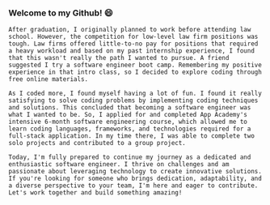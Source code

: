 ### Welcome to my Github! 😄

<!--
**huanglallen/huanglallen** is a ✨ _special_ ✨ repository because its `README.md` (this file) appears on your GitHub profile.

Here are some ideas to get you started:

- 🔭 I’m currently working on ...
- 🌱 I’m currently learning ...
- 👯 I’m looking to collaborate on ...
- 🤔 I’m looking for help with ...
- 💬 Ask me about ...
- 📫 How to reach me: ...
- 😄 Pronouns: ...
- ⚡ Fun fact: ...
-->
```In my last year of college, I decided to take an introductory computer science class. It was strange since I was my goal was to obtain a bachelor's in Political Science, but I figured it might be interesting since I liked playing video games. Surprisingly, I had a lot of fun coding and building. I was only writing basic HTML and CSS, but I had more fun in that class than any other upper-division course I had taken. 
After graduation, I originally planned to work before attending law school. However, the competition for low-level law firm positions was tough. Law firms offered little-to-no pay for positions that required a heavy workload and based on my past internship experience, I found that this wasn't really the path I wanted to pursue. A friend suggested I try a software engineer boot camp. Remembering my positive experience in that intro class, so I decided to explore coding through free online materials.

As I coded more, I found myself having a lot of fun. I found it really satisfying to solve coding problems by implementing coding techniques and solutions. This concluded that becoming a software engineer was what I wanted to be. So, I applied for and completed App Academy's intensive 6-month software engineering course, which allowed me to learn coding languages, frameworks, and technologies required for a full-stack application. In my time there, I was able to complete two solo projects and contributed to a group project.

Today, I'm fully prepared to continue my journey as a dedicated and enthusiastic software engineer. I thrive on challenges and am passionate about leveraging technology to create innovative solutions. If you're looking for someone who brings dedication, adaptability, and a diverse perspective to your team, I'm here and eager to contribute. Let's work together and build something amazing!
```
